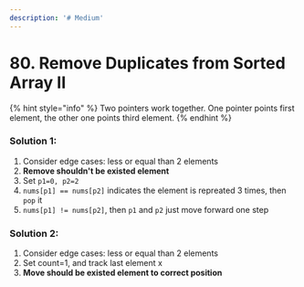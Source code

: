 ```yaml
---
description: '# Medium'
---
```


# 80. Remove Duplicates from Sorted Array II

{% hint style="info" %}
Two pointers work together. One pointer points first element, the other one points third element.
{% endhint %}

### Solution 1:

1. Consider edge cases: less or equal than 2 elements
2. **Remove shouldn't be existed element**
3. Set `p1=0, p2=2`
4. `nums[p1] == nums[p2]` indicates the element is repreated 3 times, then `pop` it
5. `nums[p1] != nums[p2]`, then `p1` and `p2` just move forward one step

### Solution 2:

1. Consider edge cases: less or equal than 2 elements
2. Set count=1, and track last element x
3. **Move should be existed element to correct position**



